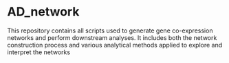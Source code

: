 # AD_network
This repository contains all scripts used to generate gene co-expression networks and perform downstream analyses. It includes both the network construction process and various analytical methods applied to explore and interpret the networks
